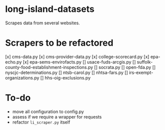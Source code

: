 # long-island-datasets
Scrapes data from several websites.

# Scrapers to be refactored
[x] cms-data.py
[x] cms-provider-data.py
[x] college-scorecard.py
[x] epa-echo.py
[x] epa-sems-envirofacts.py
[] usace-fuds-arcgis.py
[] suffolk-county-food-establishment-inspections.py
[] socrata.py
[] open-fda.py
[] nyscjc-determinations.py
[] ntsb-carol.py
[] nhtsa-fars.py
[] irs-exempt-organizations.py
[] hhs-oig-exclusions.py

# To-do
 - move all configuration to config.py
 - assess if we require a wrapper for requests
 - refactor `li_scraper.py` itself